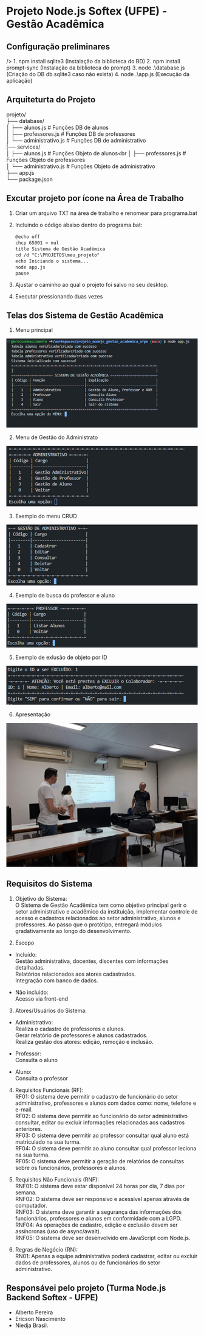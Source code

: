 # Projeto Node.js Softex (UFPE) - Gestão Acadêmica 

<h2>Configuração preliminares</h2>
/>
1. npm install sqlite3 (Instalação da biblioteca do BD)
2. npm install prompt-sync (Instalação da biblioteca do prompt)
3. node .\database.js (Criação do DB db.sqlite3 caso não exista)
4. node .\app.js (Execução da aplicação)

## Arquiteturta do Projeto

projeto/<br/>
├── database/<br/>
│   ├── alunos.js         # Funções DB de alunos<br/>
│   ├── professores.js    # Funções DB de professores<br/>
│   └── administrativo.js # Funções DB de administrativo<br/>
|── services/<br/>
│   ├── alunos.js         # Funções Objeto de alunos<br
│   ├── professores.js    # Funções Objeto de professores<br/>
│   └── administrativo.js # Funções Objeto de administrativo<br/>
├── app.js<br/>
└── package.json<br/>

## Excutar projeto por ícone na Área de Trabalho

1. Criar um arquivo TXT na área de trabalho e renomear para programa.bat
2. Incluindo o código abaixo dentro do programa.bat:

    ```
    @echo off
    chcp 65001 > nul
    title Sistema de Gestão Acadêmica
    cd /d "C:\PROJETOS\meu_projeto"
    echo Iniciando o sistema...
    node app.js
    pause
    ```

3. Ajustar o caminho ao qual o projeto foi salvo no seu desktop.
4. Executar pressionando duas vezes

## Telas dos Sistema de Gestão Acadêmica

1. Menu principal<br/>

![alt text](image.png)

2. Menu de Gestão do Administrato<br/>

![alt text](image-1.png)

3. Exemplo do menu CRUD<br/>

![alt text](image-2.png)

4. Exemplo de busca do professor e aluno<br/>

![alt text](image-3.png)

5. Exemplo de exlusão de objeto por ID<br/>

![alt text](image-4.png)

6. Apresentação<br/>

![alt text](image_apresentacao.jpg)

## Requisitos do Sistema

1. Objetivo do Sistema:<br/>
    O Sistema de Gestão Acadêmica tem como objetivo principal gerir o setor administrativo e acadêmico da instituição, implementar controle de acesso e cadastros relacionados ao setor administrativo, alunos e professores. Ao passo que o protótipo, entregará módulos gradativamente ao longo do desenvolvimento.

2. Escopo
* Incluído:<br/>
    Gestão administrativa, docentes, discentes com informações detalhadas.<br/>
    Relatórios relacionados aos atores cadastrados.<br/>
    Integração com banco de dados.<br/>

* Não incluído:<br/>
    Acesso via front-end<br/>

3. Atores/Usuários do Sistema:<br/>
* Administrativo:<br/>
    Realiza o cadastro de professores e alunos.<br/>
    Gerar relatório de professores e alunos cadastrados.<br/>
    Realiza gestão dos atores: edição, remoção e inclusão.<br/>

* Professor:<br/>
    Consulta o aluno <br/>
* Aluno:<br/>
    Consulta o professor<br/>

4. Requisitos Funcionais (RF):<br/>
    RF01: O sistema deve permitir o cadastro de funcionário do setor administrativo, professores e alunos com dados como: nome, telefone e e-mail.<br/>
    RF02: O sistema deve permitir ao funcionário do setor administrativo consultar, editar ou excluir informações relacionadas aos cadastros anteriores.<br/>
    RF03: O sistema deve permitir ao professor consultar qual aluno está matriculado na sua turma.<br/>
    RF04: O sistema deve permitir ao aluno consultar qual professor leciona na sua turma.<br/>
    RF05: O sistema deve permitir a geração de relatórios de consultas sobre os funcionários, professores e alunos.<br/>

5. Requisitos Não Funcionais (RNF):<br/>
    RNF01: O sistema deve estar disponível 24 horas por dia, 7 dias por semana.<br/>
    RNF02: O sistema deve ser responsivo e acessível apenas através de computador.<br/>
    RNF03: O sistema deve garantir a segurança das informações dos funcionários, professores e alunos em conformidade com a LGPD.<br/>
    RNF04: As operações de cadastro, edição e exclusão devem ser assíncronas (uso de async/await).<br/>
    RNF05: O sistema deve ser desenvolvido em JavaScript com Node.js.<br/>

6. Regras de Negócio (RN):<br/>
    RN01: Apenas a equipe administrativa poderá cadastrar, editar ou excluir dados de professores, alunos ou de funcionários do setor administrativo.

## Responsávei pelo projeto (Turma Node.js Backend Softex - UFPE)

* Alberto Pereira
* Ericson Nascimento
* Niedja Brasil.


